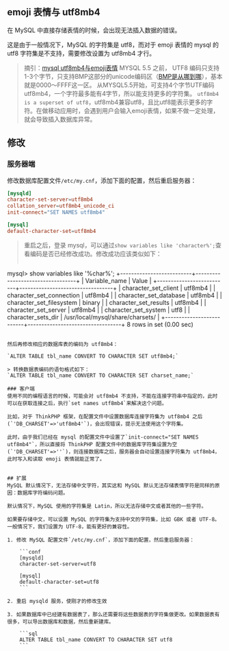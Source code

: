 ## emoji 表情与 utf8mb4
在 MySQL 中直接存储表情的时候，会出现无法插入数据的错误。

这是由于一般情况下，MySQL 的字符集是 utf8，而对于 emoji 表情的 mysql 的 utf8 字符集是不支持，需要修改设置为 utf8mb4 才行。

> 摘引：[mysql utf8mb4与emoji表情](http://my.oschina.net/wingyiu/blog/153357)
> MYSQL 5.5 之前， UTF8 编码只支持1-3个字节，只支持BMP这部分的unicode编码区（[BMP是从哪到哪](http://en.wikipedia.org/wiki/Mapping_of_Unicode_characters)），基本就是0000～FFFF这一区。 从MYSQL5.5开始，可支持4个字节UTF编码utf8mb4，一个字符最多能有4字节，所以能支持更多的字符集。
> `utf8mb4 is a superset of utf8`，utf8mb4兼容utf8，且比utf8能表示更多的字符。在做移动应用时，会遇到用户会输入emoji表情，如果不做一定处理，就会导致插入数据库异常。


## 修改
### 服务器端
修改数据库配置文件`/etc/my.cnf`，添加下面的配置，然后重启服务器：

```conf
[mysqld]
character-set-server=utf8mb4 
collation_server=utf8mb4_unicode_ci
init-connect="SET NAMES utf8mb4"

[mysql]
default-character-set=utf8mb4
```

> 重启之后，登录 mysql，可以通过`show variables like 'character%';`查看编码是否已经修改成功。修改成功应该类似如下：
> ```
mysql> show variables like '%char%';
+--------------------------+----------------------------------+
| Variable_name            | Value                            |
+--------------------------+----------------------------------+
| character_set_client     | utf8mb4                          |
| character_set_connection | utf8mb4                          |
| character_set_database   | utf8mb4                          |
| character_set_filesystem | binary                           |
| character_set_results    | utf8mb4                          |
| character_set_server     | utf8mb4                          |
| character_set_system     | utf8                             |
| character_sets_dir       | /usr/local/mysql/share/charsets/ |
+--------------------------+----------------------------------+
8 rows in set (0.00 sec)
```

然后再修改相应的数据库表的编码为 utf8mb4：

`ALTER TABLE tbl_name CONVERT TO CHARACTER SET utf8mb4;`

> 转换数据表编码的语句格式如下：
`ALTER TABLE tbl_name CONVERT TO CHARACTER SET charset_name;`

### 客户端
使用不同的编程语言的时候，可能会对 utf8mb4 不支持，不能在连接字符串中指定的，此时可以在获取连接之后，执行`set names utf8mb4`来解决这个问题。

比如，对于 ThinkPHP 框架，在配置文件中设置数据库连接字符集为 utf8mb4 之后(`'DB_CHARSET'=>'utf8mb4'`)，会出现错误，提示无法使用这个字符集。

此时，由于我们已经在 mysql 的配置文件中设置了`init-connect="SET NAMES utf8mb4"`，所以直接将 ThinkPHP 配置文件中的数据库字符集设置为空(`'DB_CHARSET'=>''`)，则连接数据库之后，服务器会自动设置连接字符集为 utf8mb4，此时写入和读取 emoji 表情就能正常了。


## 扩展
MySQL 默认情况下，无法存储中文字符，其实这和 MySQL 默认无法存储表情字符是同样的原因：数据库字符编码问题。

默认情况下，MySQL 使用的字符集是 Latin，所以无法存储中文或者其他的一些字符。

如果要存储中文，可以设置 MySQL 的字符集为支持中文的字符集，比如 GBK 或者 UTF-8。一般情况下，我们设置为 UTF-8，能有更好的兼容性。

1. 修改 MySQL 配置文件`/etc/my.cnf`，添加下面的配置，然后重启服务器：

    ```conf
    [mysqld]
    character-set-server=utf8 
    
    [mysql]
    default-character-set=utf8
    ```

2. 重启 mysqld 服务，使刚才的修改生效

3. 如果数据库中已经建有数据表了，那么还需要将这些数据表的字符集做更改。如果数据表有很多，可以导出数据库和数据，然后重新建库。

    ```sql
    ALTER TABLE tbl_name CONVERT TO CHARACTER SET utf8
    ```


